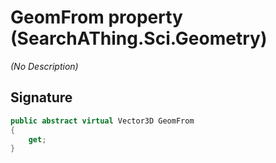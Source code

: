 # GeomFrom property (SearchAThing.Sci.Geometry)
_(No Description)_

## Signature
```csharp
public abstract virtual Vector3D GeomFrom
{
    get;
}
```
